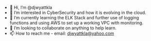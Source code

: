 - 👋 Hi, I’m @djwyattkla
- 👀 I’m interested in CyberSecurity and how it is evolving in the cloud.
- 🌱 I’m currently learning the ELK Stack and further use of logging functions and using AWS to set up a working VPC with monitoring.
- 💞️ I’m looking to collaborate on anything to help learn.
- 📫 How to reach me - email: djwyattkla@yahoo.com

<!---
djwyattkla/djwyattkla is a ✨ special ✨ repository because its `README.md` (this file) appears on your GitHub profile.
You can click the Preview link to take a look at your changes.
--->
